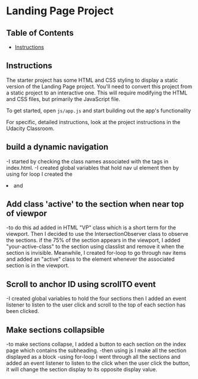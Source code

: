 # Landing Page Project

## Table of Contents

* [Instructions](#instructions)

## Instructions

The starter project has some HTML and CSS styling to display a static version of the Landing Page project. You'll need to convert this project from a static project to an interactive one. This will require modifying the HTML and CSS files, but primarily the JavaScript file.

To get started, open `js/app.js` and start building out the app's functionality

For specific, detailed instructions, look at the project instructions in the Udacity Classroom.

## build a dynamic navigation 
-I started by checking the class names associated with the tags in index.html. 
-I created global variables that hold nav ul element then by using for loop I created the <li> and <a> 


## Add class 'active' to the section when near top of viewpor
 -to do this ad added in HTML "VP" class which is a short term for the viewport. Then I decided to use the IntersectionObserver class to observe the sections. if the 75% of the section appears in the viewport, I added  "your-active-class" to the section using classlist and remove it when the section is invisible. Meanwhile, I created for-loop to go through nav items and added an "active" class to the element whenever the associated section is in the viewport. 

 ## Scroll to anchor ID using scrollTO event
 -I created global variables to hold the four sections then I added an event listener to listen to the user click and scroll to the top of each section has been clicked. 

 ## Make sections collapsible
   -to make sections collapse, I added a button to each section on the index page which contains the subheading. 
   -then using js I make all the section displayed as a block 
   -using for-loop I went through all the sections and added an event listener to listen to the click when the user click the button, it will change the section display to its opposite display value. 



